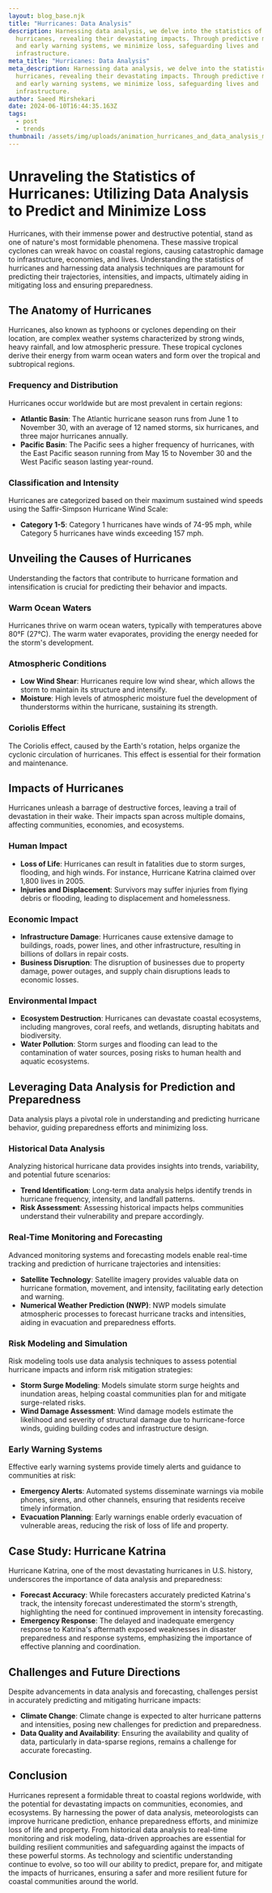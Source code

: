 ```yaml
---
layout: blog_base.njk
title: "Hurricanes: Data Analysis"
description: Harnessing data analysis, we delve into the statistics of
  hurricanes, revealing their devastating impacts. Through predictive modeling
  and early warning systems, we minimize loss, safeguarding lives and
  infrastructure.
meta_title: "Hurricanes: Data Analysis"
meta_description: Harnessing data analysis, we delve into the statistics of
  hurricanes, revealing their devastating impacts. Through predictive modeling
  and early warning systems, we minimize loss, safeguarding lives and
  infrastructure.
author: Saeed Mirshekari
date: 2024-06-10T16:44:35.163Z
tags:
  - post
  - trends
thumbnail: /assets/img/uploads/animation_hurricanes_and_data_analysis_maps_338940953.png
---
```

# Unraveling the Statistics of Hurricanes: Utilizing Data Analysis to Predict and Minimize Loss

Hurricanes, with their immense power and destructive potential, stand as one of nature's most formidable phenomena. These massive tropical cyclones can wreak havoc on coastal regions, causing catastrophic damage to infrastructure, economies, and lives. Understanding the statistics of hurricanes and harnessing data analysis techniques are paramount for predicting their trajectories, intensities, and impacts, ultimately aiding in mitigating loss and ensuring preparedness.

## The Anatomy of Hurricanes

Hurricanes, also known as typhoons or cyclones depending on their location, are complex weather systems characterized by strong winds, heavy rainfall, and low atmospheric pressure. These tropical cyclones derive their energy from warm ocean waters and form over the tropical and subtropical regions.

### Frequency and Distribution

Hurricanes occur worldwide but are most prevalent in certain regions:

- **Atlantic Basin**: The Atlantic hurricane season runs from June 1 to November 30, with an average of 12 named storms, six hurricanes, and three major hurricanes annually.
- **Pacific Basin**: The Pacific sees a higher frequency of hurricanes, with the East Pacific season running from May 15 to November 30 and the West Pacific season lasting year-round.

### Classification and Intensity

Hurricanes are categorized based on their maximum sustained wind speeds using the Saffir-Simpson Hurricane Wind Scale:

- **Category 1-5**: Category 1 hurricanes have winds of 74-95 mph, while Category 5 hurricanes have winds exceeding 157 mph.

## Unveiling the Causes of Hurricanes

Understanding the factors that contribute to hurricane formation and intensification is crucial for predicting their behavior and impacts.

### Warm Ocean Waters

Hurricanes thrive on warm ocean waters, typically with temperatures above 80°F (27°C). The warm water evaporates, providing the energy needed for the storm's development.

### Atmospheric Conditions

- **Low Wind Shear**: Hurricanes require low wind shear, which allows the storm to maintain its structure and intensify.
- **Moisture**: High levels of atmospheric moisture fuel the development of thunderstorms within the hurricane, sustaining its strength.

### Coriolis Effect

The Coriolis effect, caused by the Earth's rotation, helps organize the cyclonic circulation of hurricanes. This effect is essential for their formation and maintenance.

## Impacts of Hurricanes

Hurricanes unleash a barrage of destructive forces, leaving a trail of devastation in their wake. Their impacts span across multiple domains, affecting communities, economies, and ecosystems.

### Human Impact

- **Loss of Life**: Hurricanes can result in fatalities due to storm surges, flooding, and high winds. For instance, Hurricane Katrina claimed over 1,800 lives in 2005.
- **Injuries and Displacement**: Survivors may suffer injuries from flying debris or flooding, leading to displacement and homelessness.

### Economic Impact

- **Infrastructure Damage**: Hurricanes cause extensive damage to buildings, roads, power lines, and other infrastructure, resulting in billions of dollars in repair costs.
- **Business Disruption**: The disruption of businesses due to property damage, power outages, and supply chain disruptions leads to economic losses.

### Environmental Impact

- **Ecosystem Destruction**: Hurricanes can devastate coastal ecosystems, including mangroves, coral reefs, and wetlands, disrupting habitats and biodiversity.
- **Water Pollution**: Storm surges and flooding can lead to the contamination of water sources, posing risks to human health and aquatic ecosystems.

## Leveraging Data Analysis for Prediction and Preparedness

Data analysis plays a pivotal role in understanding and predicting hurricane behavior, guiding preparedness efforts and minimizing loss.

### Historical Data Analysis

Analyzing historical hurricane data provides insights into trends, variability, and potential future scenarios:

- **Trend Identification**: Long-term data analysis helps identify trends in hurricane frequency, intensity, and landfall patterns.
- **Risk Assessment**: Assessing historical impacts helps communities understand their vulnerability and prepare accordingly.

### Real-Time Monitoring and Forecasting

Advanced monitoring systems and forecasting models enable real-time tracking and prediction of hurricane trajectories and intensities:

- **Satellite Technology**: Satellite imagery provides valuable data on hurricane formation, movement, and intensity, facilitating early detection and warning.
- **Numerical Weather Prediction (NWP)**: NWP models simulate atmospheric processes to forecast hurricane tracks and intensities, aiding in evacuation and preparedness efforts.

### Risk Modeling and Simulation

Risk modeling tools use data analysis techniques to assess potential hurricane impacts and inform risk mitigation strategies:

- **Storm Surge Modeling**: Models simulate storm surge heights and inundation areas, helping coastal communities plan for and mitigate surge-related risks.
- **Wind Damage Assessment**: Wind damage models estimate the likelihood and severity of structural damage due to hurricane-force winds, guiding building codes and infrastructure design.

### Early Warning Systems

Effective early warning systems provide timely alerts and guidance to communities at risk:

- **Emergency Alerts**: Automated systems disseminate warnings via mobile phones, sirens, and other channels, ensuring that residents receive timely information.
- **Evacuation Planning**: Early warnings enable orderly evacuation of vulnerable areas, reducing the risk of loss of life and property.

## Case Study: Hurricane Katrina

Hurricane Katrina, one of the most devastating hurricanes in U.S. history, underscores the importance of data analysis and preparedness:

- **Forecast Accuracy**: While forecasters accurately predicted Katrina's track, the intensity forecast underestimated the storm's strength, highlighting the need for continued improvement in intensity forecasting.
- **Emergency Response**: The delayed and inadequate emergency response to Katrina's aftermath exposed weaknesses in disaster preparedness and response systems, emphasizing the importance of effective planning and coordination.

## Challenges and Future Directions

Despite advancements in data analysis and forecasting, challenges persist in accurately predicting and mitigating hurricane impacts:

- **Climate Change**: Climate change is expected to alter hurricane patterns and intensities, posing new challenges for prediction and preparedness.
- **Data Quality and Availability**: Ensuring the availability and quality of data, particularly in data-sparse regions, remains a challenge for accurate forecasting.

## Conclusion

Hurricanes represent a formidable threat to coastal regions worldwide, with the potential for devastating impacts on communities, economies, and ecosystems. By harnessing the power of data analysis, meteorologists can improve hurricane prediction, enhance preparedness efforts, and minimize loss of life and property. From historical data analysis to real-time monitoring and risk modeling, data-driven approaches are essential for building resilient communities and safeguarding against the impacts of these powerful storms. As technology and scientific understanding continue to evolve, so too will our ability to predict, prepare for, and mitigate the impacts of hurricanes, ensuring a safer and more resilient future for coastal communities around the world.
